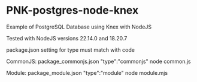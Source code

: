 # PNK-postgres-node-knex
Example of PostgreSQL Database using Knex with NodeJS

Tested with NodeJS versions 22.14.0 and 18.20.7


package.json setting for type must match with code

CommonJS:
    package_commonjs.json
    "type":"commonjs" 
    node common.js 

Module:
    package_module.json
    "type":"module" 
    node module.mjs 
